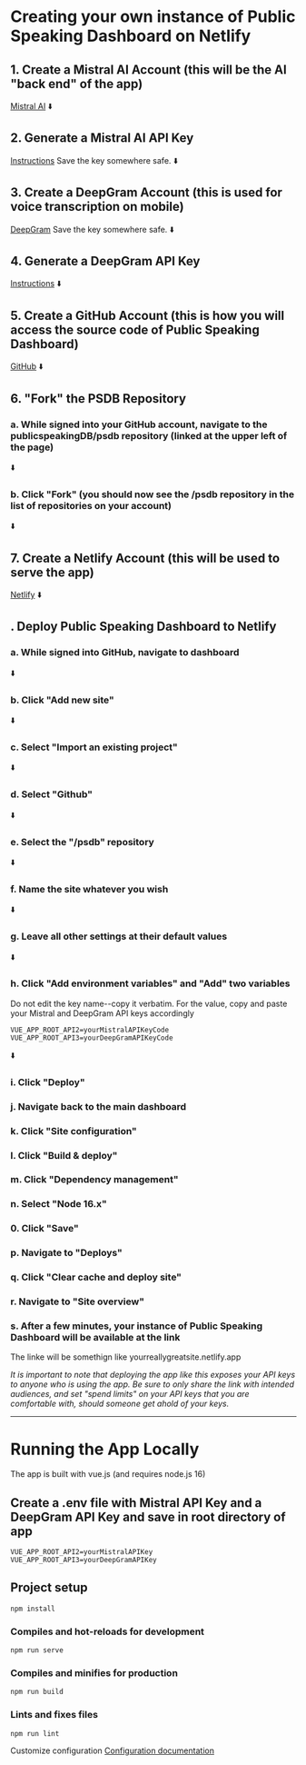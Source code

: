 # Creating your own instance of Public Speaking Dashboard on Netlify

## 1. Create a Mistral AI Account (this will be the AI "back end" of the app)
[Mistral AI](https://mistral.ai/)
⬇️

## 2. Generate a Mistral AI API Key 
[Instructions](https://docs.mistral.ai/getting-started/quickstart/#account-setup)
Save the key somewhere safe. 
⬇️

## 3. Create a DeepGram Account (this is used for voice transcription on mobile)
[DeepGram](https://deepgram.com/)
Save the key somewhere safe. 
⬇️

## 4. Generate a DeepGram API Key
[Instructions](https://developers.deepgram.com/docs/create-additional-api-keys) 
⬇️

## 5. Create a GitHub Account (this is how you will access the source code of Public Speaking Dashboard)
[GitHub](https://github.com/)
⬇️

## 6. "Fork" the PSDB Repository

### a. While signed into your GitHub account, navigate to the publicspeakingDB/psdb repository (linked at the upper left of the page)
⬇️

### b. Click "Fork" (you should now see the /psdb repository in the list of repositories on your account)
⬇️

## 7. Create a Netlify Account (this will be used to serve the app)
[Netlify](https://www.netlify.com/)
⬇️

## . Deploy Public Speaking Dashboard to Netlify

### a. While signed into GitHub, navigate to dashboard
⬇️

### b. Click "Add new site"
⬇️

### c. Select "Import an existing project" 
⬇️

### d. Select "Github"
⬇️

### e. Select the "/psdb" repository 
⬇️

### f. Name the site whatever you wish
⬇️

### g. Leave all other settings at their default values
⬇️

### h. Click "Add environment variables" and "Add" two variables

Do not edit the key name--copy it verbatim. For the value, copy and paste your Mistral and DeepGram API keys accordingly

```
VUE_APP_ROOT_API2=yourMistralAPIKeyCode
VUE_APP_ROOT_API3=yourDeepGramAPIKeyCode
```
⬇️

### i. Click "Deploy"

### j. Navigate back to the main dashboard

### k. Click "Site configuration" 

### l. Click "Build & deploy" 

### m. Click "Dependency management"

### n. Select "Node 16.x"

### 0. Click "Save" 

### p. Navigate to "Deploys" 

### q. Click "Clear cache and deploy site" 

### r. Navigate to "Site overview" 

### s. After a few minutes, your instance of Public Speaking Dashboard will be available at the link
The linke will be somethign like yourreallygreatsite.netlify.app

_It is important to note that deploying the app like this exposes your API keys to anyone who is using the app. Be sure to only share the link with intended audiences, and set "spend limits" on your API keys that you are comfortable with, should someone get ahold of your keys._






---

# Running the App Locally

The app is built with vue.js (and requires node.js 16)

## Create a .env file with Mistral API Key and a DeepGram API Key and save in root directory of app
```
VUE_APP_ROOT_API2=yourMistralAPIKey
VUE_APP_ROOT_API3=yourDeepGramAPIKey
```

## Project setup
```
npm install
```

### Compiles and hot-reloads for development
```
npm run serve
```

### Compiles and minifies for production
```
npm run build
```

### Lints and fixes files
```
npm run lint
```

Customize configuration
[Configuration documentation](https://cli.vuejs.org/config/) 
